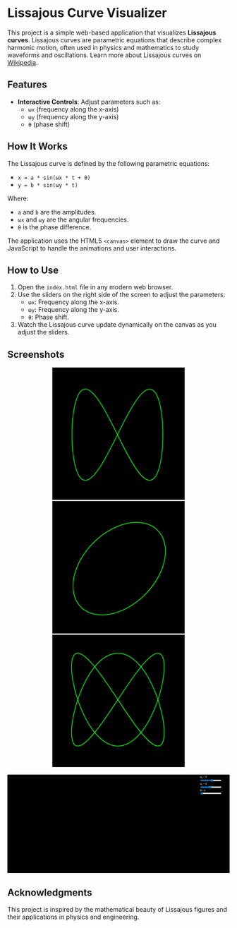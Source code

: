 # Lissajous Curve Visualizer

This project is a simple web-based application that visualizes **Lissajous curves**. Lissajous curves are parametric equations that describe complex harmonic motion, often used in physics and mathematics to study waveforms and oscillations. Learn more about Lissajous curves on [Wikipedia](https://en.wikipedia.org/wiki/Lissajous_curve).

## Features

- **Interactive Controls**: Adjust parameters such as:
  - `ωx` (frequency along the x-axis)
  - `ωy` (frequency along the y-axis)
  - `θ` (phase shift)

## How It Works

The Lissajous curve is defined by the following parametric equations:

- `x = a * sin(ωx * t + θ)`
- `y = b * sin(ωy * t)`

Where:
- `a` and `b` are the amplitudes.
- `ωx` and `ωy` are the angular frequencies.
- `θ` is the phase difference.

The application uses the HTML5 `<canvas>` element to draw the curve and JavaScript to handle the animations and user interactions.

## How to Use

1. Open the `index.html` file in any modern web browser.
2. Use the sliders on the right side of the screen to adjust the parameters:
   - `ωx`: Frequency along the x-axis.
   - `ωy`: Frequency along the y-axis.
   - `θ`: Phase shift.
3. Watch the Lissajous curve update dynamically on the canvas as you adjust the sliders.

## Screenshots

<p align="center">
  <img src="screenshots/img_1.png" alt="Screenshot 1" width="300">
  <img src="screenshots/img_2.png" alt="Screenshot 2" width="300">
  <img src="screenshots/img_3.png" alt="Screenshot 3" width="300">
</p>

![Lissajous curve visualizer](screenshots/gif_1.gif)

## Acknowledgments

This project is inspired by the mathematical beauty of Lissajous figures and their applications in physics and engineering.
